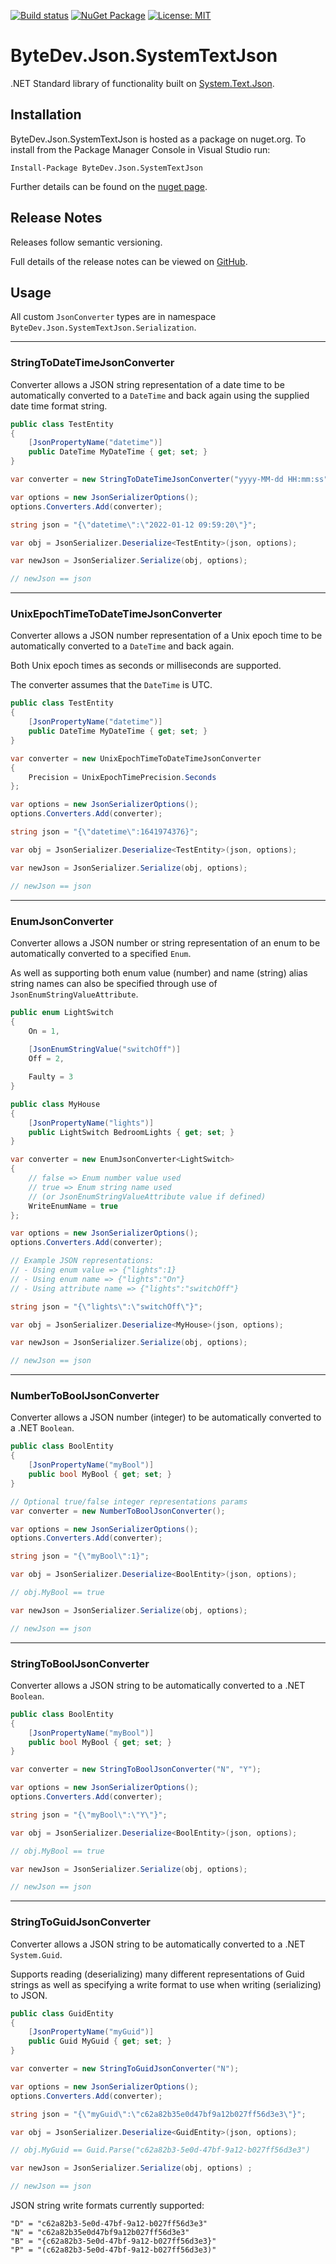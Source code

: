 [![Build status](https://ci.appveyor.com/api/projects/status/github/bytedev/ByteDev.Json.SystemTextJson?branch=master&svg=true)](https://ci.appveyor.com/project/bytedev/ByteDev-Json-SystemTextJson/branch/master)
[![NuGet Package](https://img.shields.io/nuget/v/ByteDev.Json.SystemTextJson.svg)](https://www.nuget.org/packages/ByteDev.Json.SystemTextJson)
[![License: MIT](https://img.shields.io/badge/License-MIT-green.svg)](https://github.com/ByteDev/ByteDev.Json.SystemTextJson/blob/master/LICENSE)

# ByteDev.Json.SystemTextJson

.NET Standard library of functionality built on [System.Text.Json](https://www.nuget.org/packages/System.Text.Json/).

## Installation

ByteDev.Json.SystemTextJson is hosted as a package on nuget.org.  To install from the Package Manager Console in Visual Studio run:

`Install-Package ByteDev.Json.SystemTextJson`

Further details can be found on the [nuget page](https://www.nuget.org/packages/ByteDev.Json.SystemTextJson/).

## Release Notes

Releases follow semantic versioning.

Full details of the release notes can be viewed on [GitHub](https://github.com/ByteDev/ByteDev.Json.SystemTextJson/blob/master/docs/RELEASE-NOTES.md).

## Usage

All custom `JsonConverter` types are in namespace `ByteDev.Json.SystemTextJson.Serialization`.

---

### StringToDateTimeJsonConverter

Converter allows a JSON string representation of a date time to be automatically converted to a `DateTime` and back again using the supplied date time format string.

```csharp
public class TestEntity
{
    [JsonPropertyName("datetime")]
    public DateTime MyDateTime { get; set; }
}
```

```csharp
var converter = new StringToDateTimeJsonConverter("yyyy-MM-dd HH:mm:ss");

var options = new JsonSerializerOptions();
options.Converters.Add(converter);

string json = "{\"datetime\":\"2022-01-12 09:59:20\"}";

var obj = JsonSerializer.Deserialize<TestEntity>(json, options);

var newJson = JsonSerializer.Serialize(obj, options);

// newJson == json
```

---

### UnixEpochTimeToDateTimeJsonConverter

Converter allows a JSON number representation of a Unix epoch time to be automatically converted to a `DateTime` and back again.

Both Unix epoch times as seconds or milliseconds are supported.

The converter assumes that the `DateTime` is UTC.

```csharp
public class TestEntity
{
    [JsonPropertyName("datetime")]
    public DateTime MyDateTime { get; set; }
}
```

```csharp
var converter = new UnixEpochTimeToDateTimeJsonConverter
{
    Precision = UnixEpochTimePrecision.Seconds
};

var options = new JsonSerializerOptions();
options.Converters.Add(converter);

string json = "{\"datetime\":1641974376}";

var obj = JsonSerializer.Deserialize<TestEntity>(json, options);

var newJson = JsonSerializer.Serialize(obj, options);

// newJson == json
```

---

### EnumJsonConverter

Converter allows a JSON number or string representation of an enum to be automatically converted to a specified `Enum`.

As well as supporting both enum value (number) and name (string) alias string names can also be specified through use of `JsonEnumStringValueAttribute`.

```csharp
public enum LightSwitch
{
    On = 1,
        
    [JsonEnumStringValue("switchOff")]
    Off = 2,

    Faulty = 3
}

public class MyHouse
{
    [JsonPropertyName("lights")]
    public LightSwitch BedroomLights { get; set; }
}
```

```csharp
var converter = new EnumJsonConverter<LightSwitch>
{
    // false => Enum number value used
    // true => Enum string name used 
    // (or JsonEnumStringValueAttribute value if defined)
    WriteEnumName = true
};

var options = new JsonSerializerOptions();
options.Converters.Add(converter);

// Example JSON representations:
// - Using enum value => {"lights":1}
// - Using enum name => {"lights":"On"}
// - Using attribute name => {"lights":"switchOff"}

string json = "{\"lights\":\"switchOff\"}";

var obj = JsonSerializer.Deserialize<MyHouse>(json, options);

var newJson = JsonSerializer.Serialize(obj, options);

// newJson == json
```

---

### NumberToBoolJsonConverter

Converter allows a JSON number (integer) to be automatically converted to a .NET `Boolean`.

```csharp
public class BoolEntity
{
    [JsonPropertyName("myBool")]
    public bool MyBool { get; set; }
}
```

```csharp
// Optional true/false integer representations params
var converter = new NumberToBoolJsonConverter();

var options = new JsonSerializerOptions();
options.Converters.Add(converter);

string json = "{\"myBool\":1}";

var obj = JsonSerializer.Deserialize<BoolEntity>(json, options);

// obj.MyBool == true

var newJson = JsonSerializer.Serialize(obj, options);

// newJson == json
```

---

### StringToBoolJsonConverter

Converter allows a JSON string to be automatically converted to a .NET `Boolean`.

```csharp
public class BoolEntity
{
    [JsonPropertyName("myBool")]
    public bool MyBool { get; set; }
}
```

```csharp
var converter = new StringToBoolJsonConverter("N", "Y");

var options = new JsonSerializerOptions();
options.Converters.Add(converter);

string json = "{\"myBool\":\"Y\"}";

var obj = JsonSerializer.Deserialize<BoolEntity>(json, options);

// obj.MyBool == true

var newJson = JsonSerializer.Serialize(obj, options);

// newJson == json
```

---

### StringToGuidJsonConverter

Converter allows a JSON string to be automatically converted to a .NET `System.Guid`.

Supports reading (deserializing) many different representations of Guid strings as well as specifying a write format to use when writing (serializing) to JSON.

```csharp
public class GuidEntity
{
    [JsonPropertyName("myGuid")]
    public Guid MyGuid { get; set; }
}
```

```csharp
var converter = new StringToGuidJsonConverter("N");

var options = new JsonSerializerOptions();
options.Converters.Add(converter);

string json = "{\"myGuid\":\"c62a82b35e0d47bf9a12b027ff56d3e3\"}";

var obj = JsonSerializer.Deserialize<GuidEntity>(json, options);

// obj.MyGuid == Guid.Parse("c62a82b3-5e0d-47bf-9a12-b027ff56d3e3")

var newJson = JsonSerializer.Serialize(obj, options) ;

// newJson == json
```

JSON string write formats currently supported:

```
"D" = "c62a82b3-5e0d-47bf-9a12-b027ff56d3e3"
"N" = "c62a82b35e0d47bf9a12b027ff56d3e3"
"B" = "{c62a82b3-5e0d-47bf-9a12-b027ff56d3e3}"
"P" = "(c62a82b3-5e0d-47bf-9a12-b027ff56d3e3)"
```